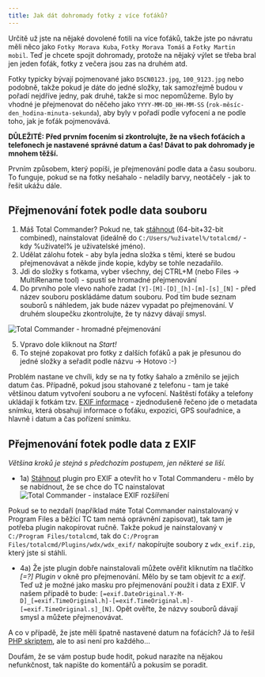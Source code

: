 ```yaml
---
title: Jak dát dohromady fotky z více foťáků?
---
```


Určitě už jste na nějaké dovolené fotili na více foťáků, takže jste po návratu měli něco jako `Fotky Morava Kuba`, `Fotky Morava Tomáš` a `Fotky Martin mobil`. Teď je chcete spojit dohromady, protože na nějaký výlet se třeba bral jen jeden foťák, fotky z večera jsou zas na druhém atd.

Fotky typicky bývají pojmenované jako `DSCN0123.jpg`, `100_9123.jpg` nebo podobně, takže pokud je dáte do jedné složky, tak samozřejmě budou v pořadí nejdříve jedny, pak druhé, takže si moc nepomůžeme. Bylo by vhodné je přejmenovat do něčeho jako `YYYY-MM-DD_HH-MM-SS` (`rok-měsíc-den_hodina-minuta-sekunda`), aby byly v pořadí podle vyfocení a ne podle toho, jak je foťák pojmenovává.

**DŮLEŽITÉ: Před prvním focením si zkontrolujte, že na všech foťácích a telefonech je nastavené správné datum a čas! Dávat to pak dohromady je mnohem těžší.**


Prvním způsobem, který popíši, je přejmenování podle data a času souboru. To funguje, pokud se na fotky nešahalo - neladily barvy, neotáčely - jak to řešit ukážu dále.

## Přejmenování fotek podle data souboru
1. Máš Total Commander? Pokud ne, tak [stáhnout](http://ghisler.com/amazons3.php) (64-bit+32-bit combined), nainstalovat (ideálně do `C:/Users/%uživatel%/totalcmd/` - kdy %uživatel% je uživatelské jméno).
2. Udělat zálohu fotek - aby byla jedna složka s těmi, které se budou přejmenovávat a někde jinde kopie, kdyby se tohle nezadařilo.
3. Jdi do složky s fotkama, vyber všechny, dej CTRL+M (nebo Files -> MultiRename tool) - spustí se hromadné přejmenování
4. Do prvního pole vlevo nahoře zadat `[Y]-[M]-[D]_[h]-[m]-[s]_[N]` - před název souboru poskládáme datum souboru. Pod tím bude seznam souborů s náhledem, jak bude název vypadat po přejmenování. V druhém sloupečku zkontrolujte, že ty názvy dávají smysl.

![Total Commander - hromadné přejmenování](/data/2013/2013-08-29-jak-dat-dohromady-fotky-z-vice-fotaku/2013-08-28-photo-rename-01-tc-rename.png)

5. Vpravo dole kliknout na *Start!*
6. To stejné zopakovat pro fotky z dalších foťáků a pak je přesunou do jedné složky a seřadit podle názvu -> Hotovo :-)


Problém nastane ve chvíli, kdy se na ty fotky šahalo a změnilo se jejich datum čas. Případně, pokud jsou stahované z telefonu - tam je také většinou datum vytvoření souboru a ne vyfocení. Naštěstí foťáky a telefony ukládají k fotkám tzv. [EXIF informace](https://en.wikipedia.org/wiki/Exchangeable_image_file_format) - zjednodušeně řečeno jde o metadata snímku, která obsahují informace o foťáku, expozici, GPS souřadnice, a hlavně i datum a čas pořízení snímku.

## Přejmenování fotek podle data z EXIF
*Většina kroků je stejná s předchozím postupem, jen některé se liší.*

- 1a) [Stáhnout](http://ghisler.fileburst.com/content/wdx_exif.zip) plugin pro EXIF a otevřít ho v Total Commanderu - mělo by se nabídnout, že se chce do TC nainstalovat<br>
![Total Commander - instalace EXIF rozšíření](/data/2013/2013-08-29-jak-dat-dohromady-fotky-z-vice-fotaku/2013-08-28-photo-rename-02-tc-install.png)

Pokud se to nezdaří (například máte Total Commander nainstalovaný v Program Files a běžící TC tam nemá oprávnění zapisovat), tak tam je potřeba plugin nakopírovat ručně. Takže pokud je nainstalovaný v `C:/Program Files/totalcmd`, tak do `C:/Program Files/totalcmd/Plugins/wdx/wdx_exif/` nakopírujte soubory z `wdx_exif.zip`, který jste si stáhli.

- 4a) Že jste plugin dobře nainstalovali můžete ověřit kliknutím na tlačítko *[=?] Plugin* v okně pro přejmenování. Mělo by se tam objevit *tc* a *exif*. Teď už je možné jako masku pro přejmenování použít i data z EXIF. V našem případě to bude: `[=exif.DateOriginal.Y-M-D]_[=exif.TimeOriginal.h]-[=exif.TimeOriginal.m]-[=exif.TimeOriginal.s]_[N]`. Opět ověřte, že názvy souborů dávají smysl a můžete přejmenovávat.


A co v případě, že jste měli špatně nastavené datum na foťácích? Já to řešil [PHP skriptem](https://gist.github.com/mhujer/6078439), ale to asi není pro každého...



Doufám, že se vám postup bude hodit, pokud narazíte na nějakou nefunkčnost, tak napište do komentářů a pokusím se poradit.
